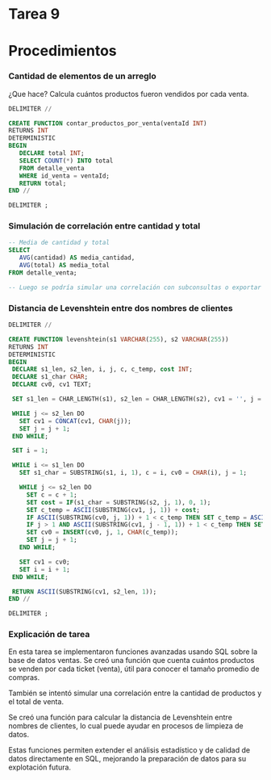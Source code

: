 # Tarea 9 

# Procedimientos   

 ### Cantidad de elementos de un arreglo
 ¿Que hace? Calcula cuántos productos fueron vendidos por cada venta.
 ```sql
 DELIMITER //

CREATE FUNCTION contar_productos_por_venta(ventaId INT)
RETURNS INT
DETERMINISTIC
BEGIN
    DECLARE total INT;
    SELECT COUNT(*) INTO total
    FROM detalle_venta
    WHERE id_venta = ventaId;
    RETURN total;
END //

DELIMITER ;
```

### Simulación de correlación entre cantidad y total
 ```sql
-- Media de cantidad y total
SELECT 
    AVG(cantidad) AS media_cantidad,
    AVG(total) AS media_total
FROM detalle_venta;

-- Luego se podría simular una correlación con subconsultas o exportar a herramientas externas como Python.
 ```
### Distancia de Levenshtein entre dos nombres de clientes
 ```sql
 DELIMITER //

CREATE FUNCTION levenshtein(s1 VARCHAR(255), s2 VARCHAR(255))
RETURNS INT
DETERMINISTIC
BEGIN
  DECLARE s1_len, s2_len, i, j, c, c_temp, cost INT;
  DECLARE s1_char CHAR;
  DECLARE cv0, cv1 TEXT;

  SET s1_len = CHAR_LENGTH(s1), s2_len = CHAR_LENGTH(s2), cv1 = '', j = 1;

  WHILE j <= s2_len DO
    SET cv1 = CONCAT(cv1, CHAR(j));
    SET j = j + 1;
  END WHILE;

  SET i = 1;

  WHILE i <= s1_len DO
    SET s1_char = SUBSTRING(s1, i, 1), c = i, cv0 = CHAR(i), j = 1;

    WHILE j <= s2_len DO
      SET c = c + 1;
      SET cost = IF(s1_char = SUBSTRING(s2, j, 1), 0, 1);
      SET c_temp = ASCII(SUBSTRING(cv1, j, 1)) + cost;
      IF ASCII(SUBSTRING(cv0, j, 1)) + 1 < c_temp THEN SET c_temp = ASCII(SUBSTRING(cv0, j, 1)) + 1; END IF;
      IF j > 1 AND ASCII(SUBSTRING(cv1, j - 1, 1)) + 1 < c_temp THEN SET c_temp = ASCII(SUBSTRING(cv1, j - 1, 1)) + 1; END IF;
      SET cv0 = INSERT(cv0, j, 1, CHAR(c_temp));
      SET j = j + 1;
    END WHILE;

    SET cv1 = cv0;
    SET i = i + 1;
  END WHILE;

  RETURN ASCII(SUBSTRING(cv1, s2_len, 1));
END //

DELIMITER ;
 ```
 ### Explicación de tarea
En esta tarea se implementaron funciones avanzadas usando SQL sobre la base de datos ventas. Se creó una función que cuenta cuántos productos se venden por cada ticket (venta), útil para conocer el tamaño promedio de compras.

También se intentó simular una correlación entre la cantidad de productos y el total de venta.

Se creó una función para calcular la distancia de Levenshtein entre nombres de clientes, lo cual puede ayudar en procesos de limpieza de datos.

Estas funciones permiten extender el análisis estadístico y de calidad de datos directamente en SQL, mejorando la preparación de datos para su explotación futura.
